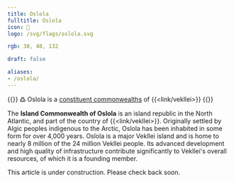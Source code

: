```yaml
---
title: Oslola
fulltitle: Oslola
icon: 🌋
logo: /svg/flags/oslola.svg

rgb: 38, 48, 132

draft: false

aliases:
- /oslola/
---
```

{{<note green >}}
߷ Oslola is a [constituent commonwealths](/constituents/) of {{<link/vekllei>}}
{{</note>}}

The **Island Commonwealth of Oslola** is an island republic in the North Atlantic, and part of the country of {{<link/vekllei>}}. Originally settled by Algic peoples indigenous to the Arctic, Oslola has been inhabited in some form for over 4,000 years. Oslola is a major Vekllei island and is home to nearly 8 million of the 24 million Vekllei people. Its advanced development and high quality of infrastructure contribute significantly to Vekllei's overall resources, of which it is a founding member.

This article is under construction. Please check back soon.